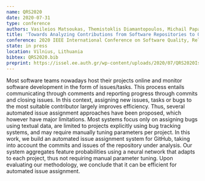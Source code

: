 ```yaml
---
name: QRS2020
date: 2020-07-31
type: conference
authors: Vasileios Matsoukas, Themistoklis Diamantopoulos, Michail Papamichail, and Andreas Symeonidis
title: 'Towards Analyzing Contributions from Software Repositories to Optimize Issue Assignment'
conference: 2020 IEEE International Conference on Software Quality, Reliability and Security (QRS)
state: in press
location: Vilnius, Lithuania
bibtex: QRS2020.bib
preprint: https://issel.ee.auth.gr/wp-content/uploads/2020/07/QRS2020IssueAssignment.pdf
---
```


Most software teams nowadays host their projects online and monitor software development 
in the form of issues/tasks. This process entails communicating through comments and 
reporting progress through commits and closing issues. In this context, assigning new 
issues, tasks or bugs to the most suitable contributor largely improves efficiency. Thus, 
several automated issue assignment approaches have been proposed, which however have major 
limitations. Most systems focus only on assigning bugs using textual data, are limited to 
projects explicitly using bug tracking systems, and may require manually tuning parameters 
per project. In this work, we build an automated issue assignment system for GitHub, taking 
into account the commits and issues of the repository under analysis. Our system aggregates 
feature probabilities using a neural network that adapts to each project, thus not requiring 
manual parameter tuning. Upon evaluating our methodology, we conclude that it can be 
efficient for automated issue assignment.

